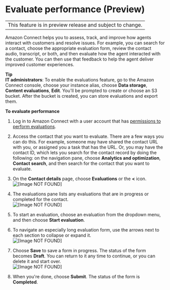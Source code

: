 # Evaluate performance \(Preview\)<a name="evaluations"></a>


|  | 
| --- |
| This feature is in preview release and subject to change\.  | 

Amazon Connect helps you to assess, track, and improve how agents interact with customers and resolve issues\. For example, you can search for a contact, choose the appropriate evaluation form, review the contact audio, transcript, or both, and then evaluate how the agent interacted with the customer\. You can then use that feedback to help the agent deliver improved customer experiences\.

**Tip**  
**IT administrators**: To enable the evaluations feature, go to the Amazon Connect console, choose your instance alias, choose **Data storage**, **Content evaluations**, **Edit**\. You'll be prompted to create or choose an S3 bucket\. After the bucket is created, you can store evaluations and export them\.

**To evaluate performance**

1. Log in to Amazon Connect with a user account that has [permissions to perform evaluations](evaluation-forms-permissions.md)\. 

1. Access the contact that you want to evaluate\. There are a few ways you can do this\. For example, someone may have shared the contact URL with you, or assigned you a task that has the URL\. Or, you may have the contact ID, which lets you search for the contact record by doing the following: on the navigation pane, choose **Analytics and optimization**, **Contact search**, and then search for the contact that you want to evaluate\.

1. On the **Contact details** page, choose **Evaluations** or the **<** icon\.  
![\[Image NOT FOUND\]](http://docs.aws.amazon.com/connect/latest/adminguide/images/evaluationforms-evaluatebutton.png)

1. The evaluations pane lists any evaluations that are in progress or completed for the contact\.  
![\[Image NOT FOUND\]](http://docs.aws.amazon.com/connect/latest/adminguide/images/evaluationforms-startevaluation.png)

1. To start an evaluation, choose an evaluation from the dropdown menu, and then choose **Start evaluation**\.

1. To navigate an especially long evaluation form, use the arrows next to each section to collapse or expand it\.   
![\[Image NOT FOUND\]](http://docs.aws.amazon.com/connect/latest/adminguide/images/evaluationforms-exampleevaluation.png)

1. Choose **Save** to save a form in progress\. The status of the form becomes **Draft**\. You can return to it any time to continue, or you can delete it and start over\.  
![\[Image NOT FOUND\]](http://docs.aws.amazon.com/connect/latest/adminguide/images/evaluationforms-draft.png)

1. When you're done, choose **Submit**\. The status of the form is **Completed**\.